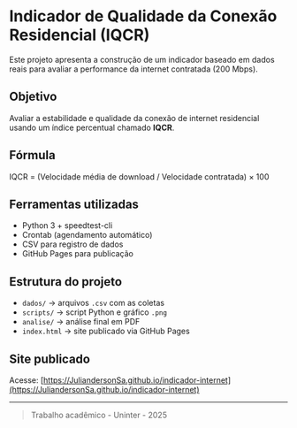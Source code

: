 # Indicador de Qualidade da Conexão Residencial (IQCR)

Este projeto apresenta a construção de um indicador baseado em dados reais para avaliar a performance da internet contratada (200 Mbps).

## Objetivo

Avaliar a estabilidade e qualidade da conexão de internet residencial usando um índice percentual chamado **IQCR**.

## Fórmula

IQCR = (Velocidade média de download / Velocidade contratada) × 100

## Ferramentas utilizadas

- Python 3 + speedtest-cli
- Crontab (agendamento automático)
- CSV para registro de dados
- GitHub Pages para publicação

## Estrutura do projeto

- `dados/` → arquivos `.csv` com as coletas
- `scripts/` → script Python e gráfico `.png`
- `analise/` → análise final em PDF
- `index.html` → site publicado via GitHub Pages

## Site publicado

Acesse: [https://JuliandersonSa.github.io/indicador-internet](https://JuliandersonSa.github.io/indicador-internet)

---

> Trabalho acadêmico - Uninter - 2025

